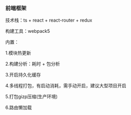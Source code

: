 ### 前端框架
  
  技术栈：ts + react + react-router + redux
  
  构建工具：webpack5
  
  内置：
  
  1.模块热更新
  
  2.构建分析：耗时 + 包分析
  
  3.开启持久化缓存
  
  4.多线程打包，有启动消耗，需手动开启，建议大型项目开启
  
  5.打包gizp压缩(生产环境)
  
  6.路由懒加载
